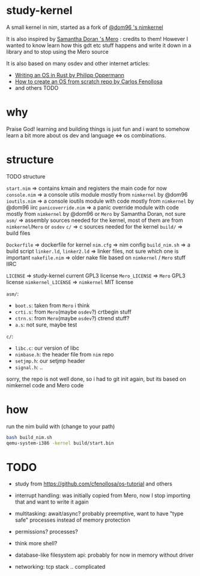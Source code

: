 # study-kernel

A small kernel in nim, started as a fork of [@dom96 's nimkernel](https://github.com/dom96/nimkernel)

It is also inspired by [Samantha Doran 's Mero](https://github.com/samanthadoran/Mero) : credits to them!
However I wanted to know learn how this gdt etc stuff happens and write it down in a library and to stop using the Mero source


It is also based on many osdev and other internet articles: 


* [Writing an OS in Rust by Philipp Oppermann](https://os.phil-opp.com/)
* [How to create an OS from scratch repo by Carlos Fenollosa](https://github.com/cfenollosa/os-tutorial)
* and others TODO

# why

Praise God! learning and building things is just fun and i want to somehow learn a bit more about os dev and language <=> os combinations.


# structure

TODO structure

`start.nim` => contains kmain and registers the main code for now
`console.nim` => a console utils module mostly from `nimkernel` by @dom96
`ioutils.nim` => a console ioutils module with code mostly from `nimkernel` by @dom96 iirc
`panicoverride.nim` => a panic override module with code mostly from `nimkernel` by @dom96 or `Mero` by Samantha Doran, not sure
`asm/` => assembly sources needed for the kernel, most of them are from `nimkernel`/`Mero` or `osdev`
`c/` => c sources needed for the kernel
`build/` => build files

`Dockerfile` => dockerfile for kernel
`nim.cfg` => nim config
`build_nim.sh` => a build script
`linker.ld`, `linker2.ld` => linker files, not sure which one is important
`nakefile.nim` => older nake file based on `nimkernel` / `Mero` stuff IIRC

`LICENSE` => study-kernel current GPL3 license
`Mero_LICENSE` => `Mero` GPL3 license
`nimkernel_LICENSE` => `nimkernel` MIT license


`asm/`:
* `boot.s`: taken from `Mero` i think
* `crti.s`: from `Mero`(maybe `osdev`?) crtbegin stuff
* `ctrn.s`: from `Mero`(maybe `osdev`?) ctrend stuff?
* `a.s`: not sure, maybe test

`c/`:
* `libc.c`: our version of libc 
* `nimbase.h`: the header file from `nim` repo
* `setjmp.h`: our setjmp header
* `signal.h`: ..

sorry, the repo is not well done, so i had to git init again, but its based on nimkernel code and Mero code

# how

run the nim build with (change to your path)

```bash
bash build_nim.sh
qemu-system-i386 -kernel build/start.bin
```


# TODO 

* study from https://github.com/cfenollosa/os-tutorial and others
* interrupt handling: was initially copied from Mero, now I stop importing that and want to write it again
* multitasking: await/async? probably preemptive, want to have "type safe" processes instead of memory protection

* permissions? processes?
* think more shell?
* database-like filesystem api: probably for now in memory without driver
* networking: tcp stack .. complicated
